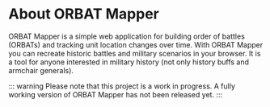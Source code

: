# About ORBAT Mapper

ORBAT Mapper is a simple web application for building order of battles (ORBATs) and tracking unit location changes over
time. With ORBAT Mapper you can recreate historic battles and military scenarios in your browser. It is a tool
for anyone interested in military history (not only history buffs and armchair generals).

::: warning
Please note that this project is a work in progress. A fully working version of ORBAT Mapper has not been released yet.
:::

